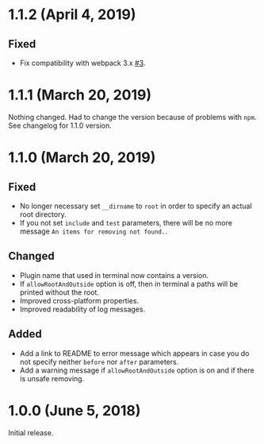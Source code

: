 # 1.1.2 (April 4, 2019)

## Fixed

- Fix compatibility with webpack 3.x [#3](https://github.com/Amaimersion/remove-files-webpack-plugin/issues/3).


# 1.1.1 (March 20, 2019)

Nothing changed. Had to change the version because of problems with `npm`. See changelog for 1.1.0 version.


# 1.1.0 (March 20, 2019)

## Fixed

- No longer necessary set `__dirname` to `root` in order to specify an actual root directory.
- If you not set `include` and `test` parameters, there will be no more message `An items for removing not found.`. 

## Changed

- Plugin name that used in terminal now contains a version.
- If `allowRootAndOutside` option is off, then in terminal a paths will be printed without the root.
- Improved cross-platform properties.
- Improved readability of log messages.

## Added

- Add a link to README to error message which appears in case you do not specify neither `before` nor `after` parameters.
- Add a warning message if `allowRootAndOutside` option is on and if there is unsafe removing.


# 1.0.0 (June 5, 2018)

Initial release.
